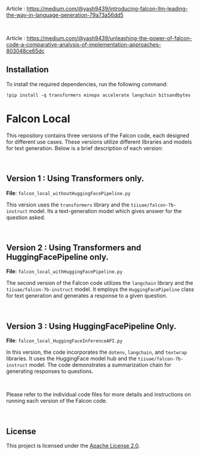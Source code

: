 Article : https://medium.com/@yash9439/introducing-falcon-llm-leading-the-way-in-language-generation-79a73a56dd5

<br>

Article : https://medium.com/@yash9439/unleashing-the-power-of-falcon-code-a-comparative-analysis-of-implementation-approaches-803048ce65dc

## Installation

To install the required dependencies, run the following command:

```shell
!pip install -q transformers einops accelerate langchain bitsandbytes
```

# Falcon Local

This repository contains three versions of the Falcon code, each designed for different use cases. These versions utilize different libraries and models for text generation. Below is a brief description of each version:

<br>

## Version 1 : Using Transformers only.

**File**: `falcon_local_withoutHuggingFacePipeline.py`

This version uses the `transformers` library and the `tiiuae/falcon-7b-instruct` model. Its a text-generation model which gives answer for the question asked.

<br>

## Version 2 : Using Transformers and HuggingFacePipeline only.

**File**: `falcon_local_withHuggingFacePipeline.py`

The second version of the Falcon code utilizes the `langchain` library and the `tiiuae/falcon-7b-instruct` model. It employs the `HuggingFacePipeline` class for text generation and generates a response to a given question.

<br>

## Version 3 : Using HuggingFacePipeline Only.

**File**: `falcon_local_HuggingFaceInferenceAPI.py`

In this version, the code incorporates the `dotenv`, `langchain`, and `textwrap` libraries. It uses the HuggingFace model hub and the `tiiuae/falcon-7b-instruct` model. The code demonstrates a summarization chain for generating responses to questions.

<br>

Please refer to the individual code files for more details and instructions on running each version of the Falcon code.

<br>

## License

This project is licensed under the [Apache License 2.0](LICENSE).
